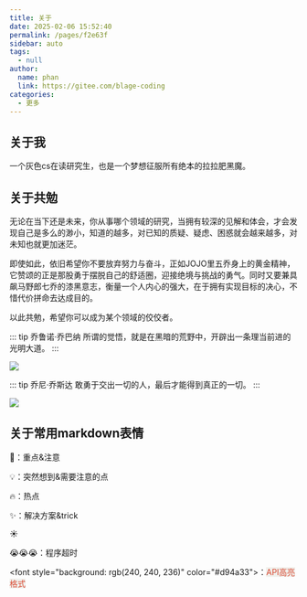 ```yaml
---
title: 关于
date: 2025-02-06 15:52:40
permalink: /pages/f2e63f
sidebar: auto
tags: 
  - null
author: 
  name: phan
  link: https://gitee.com/blage-coding
categories: 
  - 更多
---
```

## 关于我
一个灰色cs在读研究生，也是一个梦想征服所有绝本的拉拉肥黑魔。
## 关于共勉
无论在当下还是未来，你从事哪个领域的研究，当拥有较深的见解和体会，才会发现自己是多么的渺小，知道的越多，对已知的质疑、疑虑、困惑就会越来越多，对未知也就更加迷茫。

即使如此，依旧希望你不要放弃努力与奋斗，正如JOJO里五乔身上的黄金精神，它赞颂的正是那股勇于摆脱自己的舒适圈，迎接绝境与挑战的勇气。同时又要兼具飙马野郎七乔的漆黑意志，衡量一个人内心的强大，在于拥有实现目标的决心，不惜代价拼命去达成目的。

以此共勉，希望你可以成为某个领域的佼佼者。

::: tip 乔鲁诺·乔巴纳
所谓的觉悟，就是在黑暗的荒野中，开辟出一条理当前进的光明大道。
:::

![](https://cdn.staticaly.com/gh/blage-coding/picx-images-hosting@master/20230518/JoJos-Bizarre-Adventure-Giorgio.2rdb8ror75a0.webp)

::: tip 乔尼·乔斯达
敢勇于交出一切的人，最后才能得到真正的一切。
:::

![](https://cdn.staticaly.com/gh/blage-coding/picx-images-hosting@master/20230519/Fl0HHt0itTfrETJqYvovL2TL8K8a.4l0cljpc3si0.webp)

## 关于常用markdown表情

🌟：重点&注意

💡：突然想到&需要注意的点

🔥：热点

✨：解决方案&trick

☀️

😭😭😭：程序超时

\<font style="background: rgb(240, 240, 236)" color="#d94a33"\>：<font style="background: rgb(240, 240, 236)" color="#d94a33">API高亮格式</font>